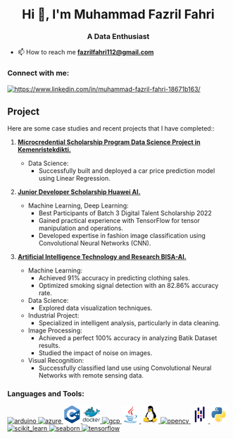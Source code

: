 <h1 align="center">Hi 👋, I'm Muhammad Fazril Fahri</h1>
<h3 align="center">A Data Enthusiast</h3>

- 📫 How to reach me **fazrilfahri112@gmail.com**

<h3 align="left">Connect with me:</h3>
<p align="left">
<a href="https://www.linkedin.com/in/muhammad-fazril-fahri-18671b163/" target="blank"><img align="center" src="https://raw.githubusercontent.com/rahuldkjain/github-profile-readme-generator/master/src/images/icons/Social/linked-in-alt.svg" alt="https://www.linkedin.com/in/muhammad-fazril-fahri-18671b163/" height="30" width="40" /></a>
</p>

## Project

Here are some case studies and recent projects that I have completed::

1. **[Microcredential Scholarship Program Data Science Project in Kemenristekdikti.](https://github.com/fazrilfahri/Microcredential-Scholarship-Program-Data-Science/blob/9de967f2b40f53264b4d1a08a6c0b13d09c2d7e4/README.md)**
   - Data Science:
      - Successfully built and deployed a car price prediction model using Linear Regression.

3. **[Junior Developer Scholarship Huawei AI.](https://github.com/fazrilfahri/Junior-Developer-Scholarship-Huawei-AI/blob/4f532599f0bb5e97e8ae76f04a1a88f7c4d13422/README.md)**
   - Machine Learning, Deep Learning:
      - Best Participants of Batch 3 Digital Talent Scholarship 2022
      - Gained practical experience with TensorFlow for tensor manipulation and operations.
      - Developed expertise in fashion image classification using Convolutional Neural Networks (CNN).

4. **[Artificial Intelligence Technology and Research BISA-AI.](https://github.com/fazrilfahri/Artificial-Intelligence-Technology-and-Research-BISA-AI/blob/b0cda089c0cb0aa8a28fbea2c5c7dbde2d5df105/README.md)** 
   - Machine Learning:
      - Achieved 91% accuracy in predicting clothing sales.
      - Optimized smoking signal detection with an 82.86% accuracy rate.
   - Data Science:
      - Explored data visualization techniques.
   - Industrial Project:
      - Specialized in intelligent analysis, particularly in data cleaning.
   - Image Processing:
      - Achieved a perfect 100% accuracy in analyzing Batik Dataset results.
      - Studied the impact of noise on images.
   - Visual Recognition:
      - Successfully classified land use using Convolutional Neural Networks with remote sensing data.
  
<h3 align="left">Languages and Tools:</h3>
<p align="left"> <a href="https://www.arduino.cc/" target="_blank" rel="noreferrer"> <img src="https://cdn.worldvectorlogo.com/logos/arduino-1.svg" alt="arduino" width="40" height="40"/> </a> <a href="https://azure.microsoft.com/en-in/" target="_blank" rel="noreferrer"> <img src="https://www.vectorlogo.zone/logos/microsoft_azure/microsoft_azure-icon.svg" alt="azure" width="40" height="40"/> </a> <a href="https://www.w3schools.com/cpp/" target="_blank" rel="noreferrer"> <img src="https://raw.githubusercontent.com/devicons/devicon/master/icons/cplusplus/cplusplus-original.svg" alt="cplusplus" width="40" height="40"/> </a> <a href="https://www.docker.com/" target="_blank" rel="noreferrer"> <img src="https://raw.githubusercontent.com/devicons/devicon/master/icons/docker/docker-original-wordmark.svg" alt="docker" width="40" height="40"/> </a> <a href="https://cloud.google.com" target="_blank" rel="noreferrer"> <img src="https://www.vectorlogo.zone/logos/google_cloud/google_cloud-icon.svg" alt="gcp" width="40" height="40"/> </a> <a href="https://www.java.com" target="_blank" rel="noreferrer"> <img src="https://raw.githubusercontent.com/devicons/devicon/master/icons/java/java-original.svg" alt="java" width="40" height="40"/> </a> <a href="https://www.linux.org/" target="_blank" rel="noreferrer"> <img src="https://raw.githubusercontent.com/devicons/devicon/master/icons/linux/linux-original.svg" alt="linux" width="40" height="40"/> </a> <a href="https://opencv.org/" target="_blank" rel="noreferrer"> <img src="https://www.vectorlogo.zone/logos/opencv/opencv-icon.svg" alt="opencv" width="40" height="40"/> </a> <a href="https://pandas.pydata.org/" target="_blank" rel="noreferrer"> <img src="https://raw.githubusercontent.com/devicons/devicon/2ae2a900d2f041da66e950e4d48052658d850630/icons/pandas/pandas-original.svg" alt="pandas" width="40" height="40"/> </a> <a href="https://www.python.org" target="_blank" rel="noreferrer"> <img src="https://raw.githubusercontent.com/devicons/devicon/master/icons/python/python-original.svg" alt="python" width="40" height="40"/> </a> <a href="https://scikit-learn.org/" target="_blank" rel="noreferrer"> <img src="https://upload.wikimedia.org/wikipedia/commons/0/05/Scikit_learn_logo_small.svg" alt="scikit_learn" width="40" height="40"/> </a> <a href="https://seaborn.pydata.org/" target="_blank" rel="noreferrer"> <img src="https://seaborn.pydata.org/_images/logo-mark-lightbg.svg" alt="seaborn" width="40" height="40"/> </a> <a href="https://www.tensorflow.org" target="_blank" rel="noreferrer"> <img src="https://www.vectorlogo.zone/logos/tensorflow/tensorflow-icon.svg" alt="tensorflow" width="40" height="40"/> </a> </p>
